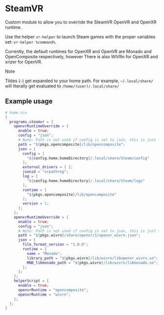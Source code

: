 # SteamVR
Custom module to allow you to override the SteamVR OpenVR and OpenXR runtime.

Use the helper `vr-helper` to launch Steam games with the proper variables set: `vr-helper %command%`.

Currently, the default runtimes for OpenXR and OpenVR are Monado and OpenComposite respectively, however There is also WiVRn for OpenXR and xrizer for OpenVR.

>[!NOTE]
> Tildes (`~`) get expanded to your home path. For example, `~/.local/share/` will literally get evaluated to `/home/(user)/.local/share/`

## Example usage
```nix
# home.nix
{
  programs.steamvr = {
    openvrRuntimeOverride = {
      enable = true;
      config = "json";
      # Note: Path is not used if config is set to json, this is just for an example.
      path = "${pkgs.opencomposite}/lib/opencomposite";
      json = {
        config = [
          "${config.home.homeDirectory}/.local/share/Steam/config"
        ];
        external_drivers = [ ];
        jsonid = "vrpathreg";
        log = [
          "${config.home.homeDirectory}/.local/share/Steam/logs"
        ];
        runtime = [
          "${pkgs.opencomposite}/lib/opencomposite"
        ];
        version = 1;
      };
    };
    openxrRuntimeOverride = {
      enable = true;
      config = "json";
      # Note: Path is not used if config is set to json, this is just for an example.
      path = "${pkgs.wivrn}/share/openxr/1/openxr_wivrn.json";
      json = {
        file_format_version = "1.0.0";
        runtime = {
          name = "Monado";
          library_path = "${pkgs.wivrn}/lib/wivrn/libopenxr_wivrn.so";
          MND_libmonado_path = "${pkgs.wivrn}/lib/wivrn/libmonado.so";
        };
      };
    };
    helperScript = {
      enable = true;
      openvrRuntime = "opencomposite";
      openxrRuntime = "wivrn";
    };
  };
}
```


